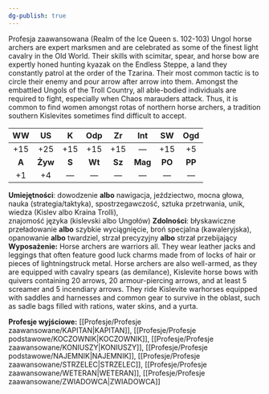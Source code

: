 ```yaml
---
dg-publish: true
---
```

Profesja zaawansowana (Realm of the Ice Queen s. 102-103)
Ungol horse archers are expert marksmen and are celebrated as some of the finest light cavalry in the Old World. Their skills with scimitar, spear, and horse bow are expertly honed hunting kyazak on the Endless Steppe, a land they constantly patrol at the order of the Tzarina. Their most common tactic is to circle their enemy and pour arrow after arrow into them. Amongst the embattled Ungols of the Troll Country, all able-bodied individuals are required to fight, especially when Chaos marauders attack. Thus, it is common to find women amongst rotas of northern horse archers, a tradition southern Kislevites sometimes find difficult to accept.

|  WW   |   US    |   K   |  Odp   |   Zr   |   Int   |   SW   |  Ogd   |
|:-----:|:-------:|:-----:|:------:|:------:|:-------:|:------:|:------:|
|  +15  |   +25   |  +15  |  +15   |  +15   |    —    |  +15   |   +5   |
| **A** | **Żyw** | **S** | **Wt** | **Sz** | **Mag** | **PO** | **PP** |
|  +1   |   +4    |   —   |   —    |   —    |    —    |   —    |   —    |

**Umiejętności**: dowodzenie **albo** nawigacja, jeździectwo, mocna głowa, nauka (strategia/taktyka), spostrzegawczość, sztuka przetrwania, unik, wiedza (Kislev albo Kraina Trolli), znajomość języka (kislevski albo Ungołów)
**Zdolności**: błyskawiczne przeładowanie **albo** szybkie wyciągnięcie, broń specjalna (kawaleryjska), opanowanie **albo** twardziel, strzał precyzyjny **albo** strzał przebijający
**Wyposażenie:** Horse archers are warriors all. They wear leather jacks and leggings that often feature good luck charms made from of locks of hair or pieces of lightningstruck metal. Horse archers are also well-armed, as they are equipped with cavalry spears (as demilance), Kislevite horse bows with quivers containing 20 arrows, 20 armour-piercing arrows, and at least 5 screamer and 5 incendiary arrows. They ride Kislevite warhorses equipped with saddles and harnesses and common gear to survive in the oblast, such as sadle bags filled with rations, water skins, and a yurta.

**Profesje wyjściowe:** [[Profesje/Profesje zaawansowane/KAPITAN\|KAPITAN]], [[Profesje/Profesje podstawowe/KOCZOWNIK\|KOCZOWNIK]], [[Profesje/Profesje zaawansowane/KONIUSZY\|KONIUSZY]], [[Profesje/Profesje podstawowe/NAJEMNIK\|NAJEMNIK]], [[Profesje/Profesje zaawansowane/STRZELEC\|STRZELEC]], [[Profesje/Profesje zaawansowane/WETERAN\|WETERAN]], [[Profesje/Profesje zaawansowane/ZWIADOWCA\|ZWIADOWCA]]